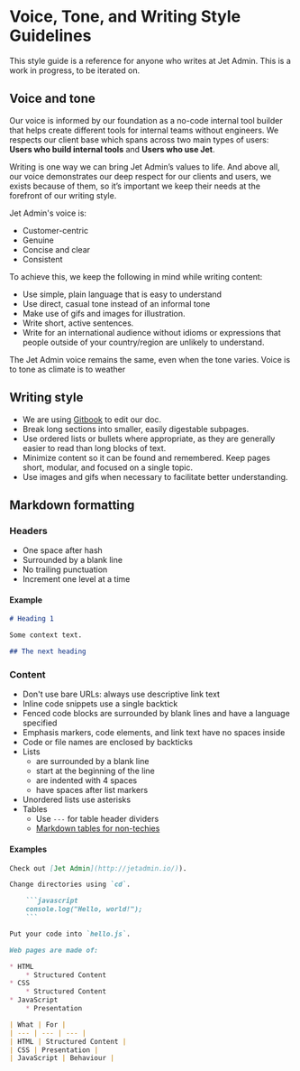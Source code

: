 # Voice, Tone, and Writing Style Guidelines

This style guide is a reference for anyone who writes at Jet Admin. This is a work in progress, to be iterated on. 

## Voice and tone

Our voice is informed by our foundation as a no-code internal tool builder that helps create different tools for internal teams without engineers. 
We respects our client base which spans across two main types of users: **Users who build internal tools** and **Users who use Jet**.

Writing is one way we can bring Jet Admin’s values to life. And above all, our voice demonstrates our deep respect for our clients and users, we exists because of them, so it’s important we keep their needs at the forefront of our writing style.

Jet Admin's voice is:

* Customer-centric
* Genuine 
* Concise and clear
* Consistent


To achieve this, we keep the following in mind while writing content:


* Use simple, plain language that is easy to understand 
* Use direct, casual tone instead of an informal tone
* Make use of gifs and images for illustration.
* Write short, active sentences.
* Write for an international audience without idioms or expressions that people outside of your country/region are unlikely to understand.

The Jet Admin voice remains the same, even when the tone varies. Voice is to tone as climate is to weather

## Writing style

* We are using [Gitbook](https://www.gitbook.com) to edit our doc.
* Break long sections into smaller, easily digestable subpages.
* Use ordered lists or bullets where appropriate, as they are generally easier to read than long blocks of text.
* Minimize content so it can be found and remembered. Keep pages short, modular, and focused on a single topic.
* Use images and gifs when necessary to facilitate better understanding. 

## Markdown formatting

### Headers

* One space after hash
* Surrounded by a blank line
* No trailing punctuation
* Increment one level at a time

#### Example

```markdown
# Heading 1

Some context text.

## The next heading
```

### Content

* Don't use bare URLs: always use descriptive link text
* Inline code snippets use a single backtick
* Fenced code blocks are surrounded by blank lines and have a language specified
* Emphasis markers, code elements, and link text have no spaces inside
* Code or file names are enclosed by backticks
* Lists
    * are surrounded by a blank line
    * start at the beginning of the line
    * are indented with 4 spaces
    * have spaces after list markers
* Unordered lists use asterisks
* Tables
    * Use `---` for table header dividers
    * [Markdown tables for non-techies](http://www.tablesgenerator.com/markdown_tables)  

#### Examples

```markdown
Check out [Jet Admin](http://jetadmin.io/)).
```

```markdown
Change directories using `cd`.
```

```markdown
    ```javascript
    console.log("Hello, world!");
    ```
```

```markdown
Put your code into `hello.js`.
```

```markdown
Web pages are made of:

* HTML
    * Structured Content
* CSS
    * Structured Content
* JavaScript
    * Presentation
```

```markdown
| What | For |
| --- | --- | --- |
| HTML | Structured Content |
| CSS | Presentation |
| JavaScript | Behaviour |
```

